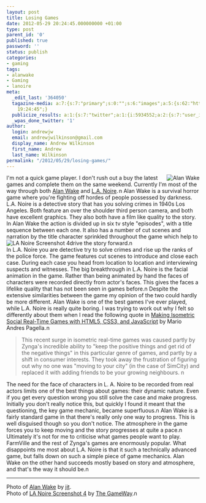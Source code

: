 ```yaml
---
layout: post
title: Losing Games
date: 2012-05-29 20:24:45.000000000 +01:00
type: post
parent_id: '0'
published: true
password: ''
status: publish
categories:
- gaming
tags:
- alanwake
- Gaming
- lanoire
meta:
  _edit_last: '364050'
  tagazine-media: a:7:{s:7:"primary";s:0:"";s:6:"images";a:5:{s:62:"http://farm7.staticflickr.com/6220/6884479136_94f1c84e80_n.jpg";a:6:{s:8:"file_url";s:62:"http://farm7.staticflickr.com/6220/6884479136_94f1c84e80_n.jpg";s:5:"width";s:3:"320";s:6:"height";s:3:"180";s:4:"type";s:5:"image";s:4:"area";s:5:"57600";s:9:"file_path";s:0:"";}s:86:"http://www.assoc-amazon.co.uk/e/ir?t=indiegicouk-21&amp;l=as2&amp;o=2&amp;a=B0037W6M28";a:6:{s:8:"file_url";s:86:"http://www.assoc-amazon.co.uk/e/ir?t=indiegicouk-21&amp;l=as2&amp;o=2&amp;a=B0037W6M28";s:5:"width";s:1:"1";s:6:"height";s:1:"1";s:4:"type";s:5:"image";s:4:"area";s:1:"1";s:9:"file_path";s:0:"";}s:86:"http://www.assoc-amazon.co.uk/e/ir?t=indiegicouk-21&amp;l=as2&amp;o=2&amp;a=B003NSBMBW";a:6:{s:8:"file_url";s:86:"http://www.assoc-amazon.co.uk/e/ir?t=indiegicouk-21&amp;l=as2&amp;o=2&amp;a=B003NSBMBW";s:5:"width";s:1:"1";s:6:"height";s:1:"1";s:4:"type";s:5:"image";s:4:"area";s:1:"1";s:9:"file_path";s:0:"";}s:62:"http://farm6.staticflickr.com/5251/5512746618_9304d19880_n.jpg";a:6:{s:8:"file_url";s:62:"http://farm6.staticflickr.com/5251/5512746618_9304d19880_n.jpg";s:5:"width";s:3:"320";s:6:"height";s:3:"180";s:4:"type";s:5:"image";s:4:"area";s:5:"57600";s:9:"file_path";s:0:"";}s:86:"http://www.assoc-amazon.co.uk/e/ir?t=indiegicouk-21&amp;l=as2&amp;o=2&amp;a=1449304753";a:6:{s:8:"file_url";s:86:"http://www.assoc-amazon.co.uk/e/ir?t=indiegicouk-21&amp;l=as2&amp;o=2&amp;a=1449304753";s:5:"width";s:1:"1";s:6:"height";s:1:"1";s:4:"type";s:5:"image";s:4:"area";s:1:"1";s:9:"file_path";s:0:"";}}s:6:"videos";a:0:{}s:11:"image_count";s:1:"5";s:6:"author";s:6:"364050";s:7:"blog_id";s:7:"4895947";s:9:"mod_stamp";s:19:"2012-05-29
    19:24:45";}
  publicize_results: a:1:{s:7:"twitter";a:1:{i:5934552;a:2:{s:7:"user_id";s:10:"andrew_j_w";s:7:"post_id";s:18:"207553113396215809";}}}
  _wpas_done_twitter: '1'
author:
  login: andrewjw
  email: andrewjwilkinson@gmail.com
  display_name: Andrew Wilkinson
  first_name: Andrew
  last_name: Wilkinson
permalink: "/2012/05/29/losing-games/"
---
```

<a href="http://www.flickr.com/photos/psygeist/6884479136/"><img style="float:right;border:0;" src="{{ site.baseurl }}/assets/6884479136_94f1c84e80_n.jpg" alt="Alan Wake" /></a>I'm not a quick game player. I don't rush out a buy the latest games and complete them on the same weekend. Currently I'm most of the way through both <a href="http://www.amazon.co.uk/gp/product/B0037W6M28/ref=as_li_tf_tl?ie=UTF8&amp;tag=indiegicouk-21&amp;linkCode=as2&amp;camp=1634&amp;creative=6738&amp;creativeASIN=B0037W6M28">Alan Wake</a> and <a href="http://www.amazon.co.uk/gp/product/B003NSBMBW/ref=as_li_tf_tl?ie=UTF8&amp;tag=indiegicouk-21&amp;linkCode=as2&amp;camp=1634&amp;creative=6738&amp;creativeASIN=B003NSBMBW">L.A. Noire</a>.<img src="{{ site.baseurl }}/assets/ir?t=indiegicouk-21&amp;l=as2&amp;o=2&amp;a=B0037W6M28" width="1" height="1" border="0" alt="" style="border:none!important;margin:0!important;" /><img src="{{ site.baseurl }}/assets/ir?t=indiegicouk-21&amp;l=as2&amp;o=2&amp;a=B003NSBMBW" width="1" height="1" border="0" alt="" style="border:none!important;margin:0!important;" />n
Alan Wake is a survival horror game where you're fighting off hordes of people possessed by darkness. L.A. Noire is a detective story that has you solving crimes in 1940s Los Angeles. Both feature an over the shoulder third person camera, and both have excellent graphics. They also both have a film like quality to the story. In Alan Wake the action is divided up in six tv style "episodes", with a title sequence between each one. It also has a number of cut scenes and narration by the title character sprinkled throughout the game which help to drive the story forward.n
<a href="http://www.flickr.com/photos/thegameway/5512746618/"><img style="float:left;border:0;" src="{{ site.baseurl }}/assets/5512746618_9304d19880_n.jpg" alt="LA Noire Screenshot 4" /></a><br />
In L.A. Noire you are detective try to solve crimes and rise up the ranks of the police force. The game features cut scenes to introduce and close each case. During each case you head from location to location and interviewing suspects and witnesses. The big breakthrough in L.A. Noire is the facial animation in the game. Rather than being animated by hand the faces of characters were recorded directly from actor's faces. This gives the faces a lifelike quality that has not been seen in games before.n
Despite the extensive similarities between the game my opinion of the two could hardly be more different. Alan Wake is one of the best games I've ever played, while L.A. Noire is really quite boring. I was trying to work out why I felt so differently about them when I read the following quote in <a href="http://www.amazon.co.uk/gp/product/1449304753/ref=as_li_tf_tl?ie=UTF8&amp;tag=indiegicouk-21&amp;linkCode=as2&amp;camp=1634&amp;creative=6738&amp;creativeASIN=1449304753">Making Isometric Social Real-Time Games with HTML5, CSS3, and JavaScript</a> by Mario Andres Pagella.<img src="{{ site.baseurl }}/assets/ir?t=indiegicouk-21&amp;l=as2&amp;o=2&amp;a=1449304753" width="1" height="1" border="0" alt="" style="border:none!important;margin:0!important;" />n
<blockquote>
This recent surge in isometric real-time games was caused partly by Zynga's incredible ability to "keep the positive things and get rid of the negative things" in this particular genre of games, and partly by a shift in consumer interests. They took away the frustration of figuring out why no one was "moving to your city" (in the case of SimCity) and replaced it with adding friends to be your growing neighbours.
n</blockquote>
The need for the face of characters in L. A. Noire to be recorded from real actors limits one of the best things about games: their dynamic nature. Even if you get every question wrong you still solve the case and make progress. Initially you don't really notice this, but quickly I found it meant that the questioning, the key game mechanic, became superfluous.n
Alan Wake is a fairly standard game in that there's really only one way to progress. This is well disguised though so you don't notice. The atmosphere in the game forces you to keep moving and the story progresses at quite a pace.n
Ultimately it's not for me to criticise what games people want to play. FarmVille and the rest of Zynga's games are enormously popular. What disappoints me most about L.A. Noire is that it such a technically advanced game, but falls down on such a simple piece of game mechanics. Alan Wake on the other hand succeeds mostly based on story and atmosphere, and that's the way it should be.n
<hr />
Photo of <a href="http://www.flickr.com/photos/psygeist/6884479136/">Alan Wake</a> by <a href="http://www.flickr.com/photos/psygeist/">jit</a>.<br />
Photo of <a href="http://www.flickr.com/photos/thegameway/5512746618/">LA Noire Screenshot 4</a> by <a href="http://www.flickr.com/photos/thegameway/">The GameWay</a>.n
